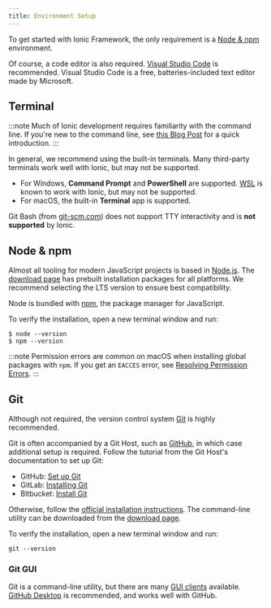 ```yaml
---
title: Environment Setup
---
```


<head>
  <title>Environment Setup | Node & NPM Environment for Ionic App Setup</title>
  <meta
    name="description"
    content="To get started with Ionic Framework, the only requirement is a Node & npm environment. Learn what environment setup is required for your Ionic apps."
  />
</head>

To get started with Ionic Framework, the only requirement is a [Node & npm](#node--npm) environment.

Of course, a code editor is also required. [Visual Studio Code](https://code.visualstudio.com/) is recommended. Visual Studio Code is a free, batteries-included text editor made by Microsoft.

## Terminal

:::note
Much of Ionic development requires familiarity with the command line. If you're new to the command line, see [this Blog Post](https://ionicframework.com/blog/new-to-the-command-line/) for a quick introduction.
:::

In general, we recommend using the built-in terminals. Many third-party terminals work well with Ionic, but may not be supported.

- For Windows, **Command Prompt** and **PowerShell** are supported. <a href="https://docs.microsoft.com/en-us/windows/wsl/faq" target="_blank">WSL</a> is known to work with Ionic, but may not be supported.
- For macOS, the built-in **Terminal** app is supported.

Git Bash (from <a href="https://git-scm.com" target="_blank">git-scm.com</a>) does not support TTY interactivity and is **not supported** by Ionic.

## Node & npm

Almost all tooling for modern JavaScript projects is based in [Node.js](../reference/glossary.md#node). The [download page](https://nodejs.org/en/download/) has prebuilt installation packages for all platforms. We recommend selecting the LTS version to ensure best compatibility.

Node is bundled with [npm](../reference/glossary.md#npm), the package manager for JavaScript.

To verify the installation, open a new terminal window and run:

```shell
$ node --version
$ npm --version
```

:::note
Permission errors are common on macOS when installing global packages with `npm`. If you get an `EACCES` error, see [Resolving Permission Errors](../developing/tips.md#resolving-permission-errors).
:::

## Git

Although not required, the version control system [Git](../reference/glossary.md#git) is highly recommended.

Git is often accompanied by a Git Host, such as [GitHub](https://github.com/), in which case additional setup is required. Follow the tutorial from the Git Host's documentation to set up Git:

- GitHub: [Set up Git](https://help.github.com/en/articles/set-up-git)
- GitLab: [Installing Git](https://docs.gitlab.com/ee/topics/git/how_to_install_git)
- Bitbucket: [Install Git](https://www.atlassian.com/git/tutorials/install-git)

Otherwise, follow the [official installation instructions](https://git-scm.com/book/en/v2/Getting-Started-Installing-Git). The command-line utility can be downloaded from the [download page](https://git-scm.com/downloads).

To verify the installation, open a new terminal window and run:

```shell
git --version
```

### Git GUI

Git is a command-line utility, but there are many [GUI clients](https://git-scm.com/downloads/guis/) available. [GitHub Desktop](https://desktop.github.com/) is recommended, and works well with GitHub.
